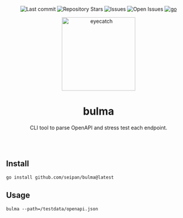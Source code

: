 <div align="center">

![Last commit](https://img.shields.io/github/last-commit/seipan/bluma?style=flat-square)
![Repository Stars](https://img.shields.io/github/stars/seipan/bluma?style=flat-square)
![Issues](https://img.shields.io/github/issues/seipan/bluma?style=flat-square)
![Open Issues](https://img.shields.io/github/issues-raw/seipan/bluma?style=flat-square)
[![go](https://github.com/seipan/loghook/actions/workflows/go.yml/badge.svg)](https://github.com/seipan/loghook/actions/workflows/go.yml)

<img src="https://i.pinimg.com/736x/7d/5e/0d/7d5e0d8cea452fe918e26f1eb14ea87b.jpg" alt="eyecatch" height="200">

# bulma

CLI tool to parse OpenAPI and stress test each endpoint. 

<br>
<br>


</div>

## Install
```
go install github.com/seipan/bulma@latest
```

## Usage
```
bulma --path=/testdata/openapi.json
```
